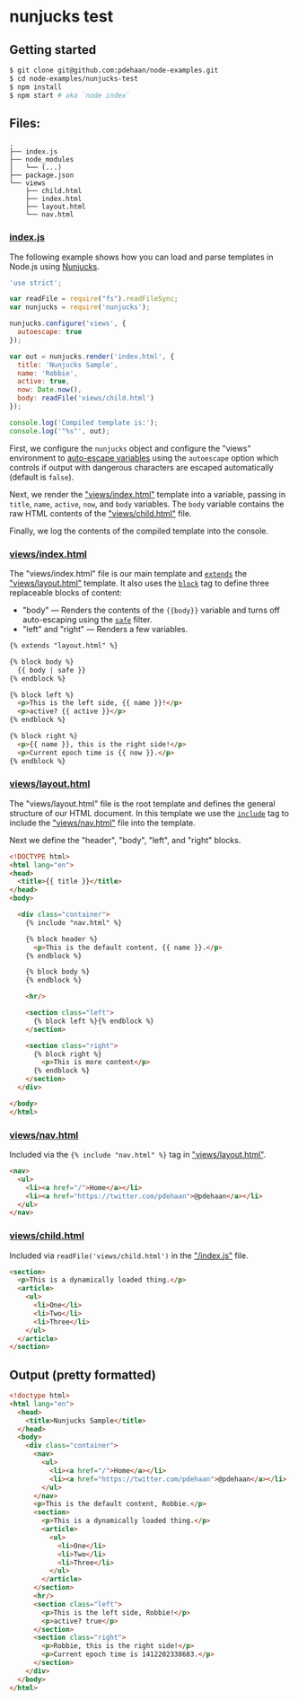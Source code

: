 # nunjucks test

## Getting started

```sh
$ git clone git@github.com:pdehaan/node-examples.git
$ cd node-examples/nunjucks-test
$ npm install
$ npm start # aka `node index`
```

## Files:

```
.
├── index.js
├── node_modules
│   └── (...)
├── package.json
└── views
    ├── child.html
    ├── index.html
    ├── layout.html
    └── nav.html
```

### [index.js](/nunjucks-test/index.js)

The following example shows how you can load and parse templates in Node.js using [Nunjucks](https://mozilla.github.io/nunjucks/).

```js
'use strict';

var readFile = require("fs").readFileSync;
var nunjucks = require('nunjucks');

nunjucks.configure('views', {
  autoescape: true
});

var out = nunjucks.render('index.html', {
  title: 'Nunjucks Sample',
  name: 'Robbie',
  active: true,
  now: Date.now(),
  body: readFile('views/child.html')
});

console.log('Compiled template is:');
console.log('"%s"', out);
```

First, we configure the `nunjucks` object and configure the "views" environment to [auto-escape variables](https://mozilla.github.io/nunjucks/templating.html#autoescaping) using the `autoescape` option which controls if output with dangerous characters are escaped automatically (default is `false`).

Next, we render the ["views/index.html"](/nunjucks-test#viewsindexhtml) template into a variable, passing in `title`, `name`, `active`, `now`, and `body` variables. The `body` variable contains the raw HTML contents of the ["views/child.html"](/nunjucks-test#viewschildhtml) file.

Finally, we log the contents of the compiled template into the console.

### [views/index.html](/nunjucks-test/views/index.html)

The "views/index.html" file is our main template and [`extends`](https://mozilla.github.io/nunjucks/templating.html#extends) the ["views/layout.html"](/nunjucks-test#viewslayouthtml) template. It also uses the [`block`](https://mozilla.github.io/nunjucks/templating.html#block) tag to define three replaceable blocks of content:

- "body" &mdash; Renders the contents of the `{{body}}` variable and turns off auto-escaping using the [`safe`](https://mozilla.github.io/nunjucks/templating.html#autoescaping) filter.
- "left" and "right" &mdash; Renders a few variables.

```html
{% extends "layout.html" %}

{% block body %}
  {{ body | safe }}
{% endblock %}

{% block left %}
  <p>This is the left side, {{ name }}!</p>
  <p>active? {{ active }}</p>
{% endblock %}

{% block right %}
  <p>{{ name }}, this is the right side!</p>
  <p>Current epoch time is {{ now }}.</p>
{% endblock %}
```

### [views/layout.html](/nunjucks-test/views/layout.html)

The "views/layout.html" file is the root template and defines the general structure of our HTML document. In this template we use the [`include`](https://mozilla.github.io/nunjucks/templating.html#include) tag to include the ["views/nav.html"](/nunjucks-test#viewsnavhtml) file into the template.

Next we define the "header", "body", "left", and "right" blocks.

```html
<!DOCTYPE html>
<html lang="en">
<head>
  <title>{{ title }}</title>
</head>
<body>

  <div class="container">
    {% include "nav.html" %}

    {% block header %}
      <p>This is the default content, {{ name }}.</p>
    {% endblock %}

    {% block body %}
    {% endblock %}

    <hr/>

    <section class="left">
      {% block left %}{% endblock %}
    </section>

    <section class="right">
      {% block right %}
        <p>This is more content</p>
      {% endblock %}
    </section>
  </div>

</body>
</html>
```

### [views/nav.html](/nunjucks-test/views/nav.html)

Included via the `{% include "nav.html" %}` tag in ["views/layout.html"](/nunjucks-test#viewslayouthtml).

```html
<nav>
  <ul>
    <li><a href="/">Home</a></li>
    <li><a href="https://twitter.com/pdehaan">@pdehaan</a></li>
  </ul>
</nav>
```

### [views/child.html](/nunjucks-test/views/child.html)

Included via `readFile('views/child.html')` in the ["/index.js"](/nunjucks-test#indexjs) file.

```html
<section>
  <p>This is a dynamically loaded thing.</p>
  <article>
    <ul>
      <li>One</li>
      <li>Two</li>
      <li>Three</li>
    </ul>
  </article>
</section>
```

## Output (pretty formatted)

```html
<!doctype html>
<html lang="en">
  <head>
    <title>Nunjucks Sample</title>
  </head>
  <body>
    <div class="container">
      <nav>
        <ul>
          <li><a href="/">Home</a></li>
          <li><a href="https://twitter.com/pdehaan">@pdehaan</a></li>
        </ul>
      </nav>
      <p>This is the default content, Robbie.</p>
      <section>
        <p>This is a dynamically loaded thing.</p>
        <article>
          <ul>
            <li>One</li>
            <li>Two</li>
            <li>Three</li>
          </ul>
        </article>
      </section>
      <hr/>
      <section class="left">
        <p>This is the left side, Robbie!</p>
        <p>active? true</p>
      </section>
      <section class="right">
        <p>Robbie, this is the right side!</p>
        <p>Current epoch time is 1412202338683.</p>
      </section>
    </div>
  </body>
</html>
```




